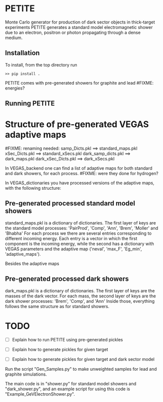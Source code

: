 # PETITE
Monte Carlo generator for production of dark sector objects in thick-target experiments
PETITE generates a standard model electromagnetic shower due to an electron, positron or photon propagating through a dense medium.

## Installation
To install, from the top directory run

    >> pip install .

PETITE comes with pre-generated showers for graphite and lead #FIXME: energies?

## Running PETITE


# Structure of pre-generated VEGAS adaptive maps
#FIXME: renaming needed:
    samp_Dicts.pkl ==> standard_maps.pkl
    xSec_Dicts.pkl ==> standard_xSecs.pkl
    dark_samp_dicts.pkl ==> dark_maps.pkl
    dark_xSec_Dicts.pkl ==> dark_xSecs.pkl

In VEGAS_backend one can find a list of adaptive maps for both standard and dark showers, for each process.
#FIXME: were they done for hydrogen?

In VEGAS_dictionaries you have processed versions of the adaptive maps, with the following structure:

## Pre-generated processed standard model showers
standard_maps.pkl is a dictionary of dictionaries.
The first layer of keys are the standard model processes:
    'PairProd', 'Comp', 'Ann', 'Brem', 'Moller' and 'Bhabha'
For each process we there are several entries corresponding to different incoming energy.
Each entry is a vector in which the first component is the incoming energy, while the second has a dictionary with VEGAS parameters and the adaptive map ('neval', 'max_F', 'Eg_min', 'adaptive_maps').

Besides the adaptive maps

## Pre-generated processed dark showers
dark_maps.pkl is a dictionary of dictionaries.
The first layer of keys are the masses of the dark vector.
For each mass, the second layer of keys are the dark shower processes:
    'Brem', 'Comp', and 'Ann'
Inside those, everything follows the same structure as for standard showers.


# TODO
- [ ] Explain how to run PETITE using pre-generated pickles
- [ ] Explain how to generate pickles for given target
- [ ] Explain how to generate pickles for given target and dark sector model






Run the script "Gen_Samples.py" to make unweighted samples for lead and graphite simulations.

The main code is in "shower.py" for standard model showers and "dark_shower.py", and an example script for using this code is "Example_GeVElectronShower.py".

